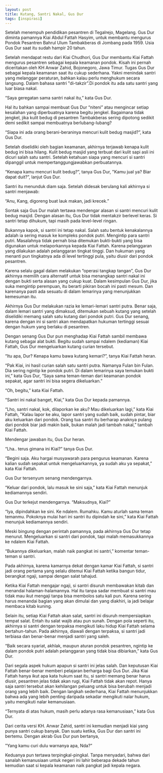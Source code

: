 ```yaml
--- 
layout: post
title: Kutang, Santri Nakal, Gus Dur
tags: [inspirasi]
---
```




Setelah menempuh pendidikan pesantren di Tegalrejo, Magelang. Gus Dur diminta pamannya Kiai Abdul Fattah Hasyim, untuk membantu mengurus Pondok Pesantren Bahrul Ulum Tambakberas di Jombang pada 1959. Usia Gus Dur saat itu sudah hampir 20 tahun. 

Setelah mendapat restu dari Kiai Chudhori, Gus Dur membantu Kiai Fattah mengurus pesantren sebagai kepala keamanan pondok. Kisah ini pernah diceritakan oleh KH Anwar Zahid, Bojonegoro, Jawa Timur. Tugas Gus Dur sebagai kepala keamanan saat itu cukup sederhana. Yakni menindak santri yang melanggar peraturan, bahkan kalau perlu menghukum secara langsung. Dalam bahasa santri "di-takzir”.Di pondok itu ada satu santri yang luar biasa nakal. 

“Saya geregatan sama santri nakal itu,” kata Gus Dur. 

Hal itu bahkan sampai membuat Gus Dur “niteni” atau mengincar setiap kesalahan yang diperbuatnya karena begitu jengkel. Bagaimana tidak jengkel, jika kulit bedug di pesantren Tambakberas sering dipotong sedikit demi sedikit sampai membuatnya berlubang-lubang?

“Siapa ini ada orang berani-beraninya mencuri kulit bedug masjid?”, kata Gus Dur.

Setelah diselidiki oleh bagian keamanan, akhirnya terjawab kenapa kulit bedug ini bisa hilang. Kulit bedug masjid yang terbuat dari kulit sapi asli ini dicuri salah satu santri. Setelah ketahuan siapa yang mencuri si santri dipanggil untuk mempertanggungjawabkan perbuatannya.

“Kenapa kamu mencuri kulit bedug?”, tanya Gus Dur, 
"Kamu jual ya? Biar dapat duit?”, lanjut Gus Dur. 

Santri itu menunduk diam saja. Setelah didesak berulang kali akhirnya si santri menjawab:

“Anu, Kang, digoreng buat lauk makan, jadi krecek.”

Sontak saja Gus Dur malah tertawa mendengar alasan si santri mencuri kulit bedug masjid. Dengan alasan itu, Gus Dur tidak mentakzir berlevel keras. Si santri tetap dihukum, tapi masih pada level-level ringan.

Bukannya kapok, si santri ini tetap nakal. Salah satu bentuk kenakalannya adalah ia sering masuk ke kompleks pondok putri. Mengintip para santri putri. Masalahnya tidak pernah bisa ditemukan bukti-bukti yang bisa digunakan untuk melaporkannya kepada Kiai Fattah. Karena pelanggaran yang dilakukan adalah pelanggaran tingkat tinggi. Dan hukuman yang menanti pun tingkatnya ada di level tertinggi pula, yaitu diusir dari pondok pesantren.

Karena selalu gagal dalam melakukan “operasi tangkap tangan”, Gus Dur akhirnya memilih cara alternatif untuk bisa menangkap santri nakal ini dengan bukti serta alasan yang cukup kuat. Dalam kesimpulan Gus Dur, jika suka mengintip perempuan, itu berarti pikiran bocah ini pasti mesum. Dan karenanya pasti ada sesuatu di dalam lemarinya yang menunjukkan kemesuman itu.

Akhirnya Gus Dur melakukan razia ke lemari-lemari santri putra. Benar saja, dalam lemari santri yang dimaksud, ditemukan sebuah kutang yang setelah diselidiki memang salah satu kutang dari pondok putri. Gus Dur senang, karena dengan ini si santri akan mendapatkan hukuman tertinggi sesuai dengan hukum yang berlaku di pesantren.

Dengan senang Gus Dur pun menghadap Kiai Fattah sambil membawa kutang sebagai alat bukti. Begitu sudah sampai ndalem (kediaman) Kiai Fattah, Gus Dur mengeluarkan kutang curian tersebut.

“Itu apa, Dur? Kenapa kamu bawa kutang kemari?”, tanya Kiai Fattah heran.

“Pak Kiai, ini hasil curian salah satu santri putra. Namanya Fulan bin Fulan. Dia sering ngintip ke pondok putri. Di dalam lemarinya saya temukan bukti ini,” kata Gus Dur, 
“Saya sama teman-teman dari keamanan pondok sepakat, agar santri ini bisa segera dikeluarkan.”

“Oh, begitu,” kata Kiai Fattah.

“Santri ini nakal banget, Kiai,” kata Gus Dur kepada pamannya.

“Lho, santri nakal, kok, dilaporkan ke aku? Mau dikeluarkan lagi,” kata Kiai Fattah, 
"Kalau lapor ke aku, lapor santri yang sudah baik, sudah pintar, biar aku keluarkan dari pondok. Orang tua santri itu berharap anaknya pulang dari pondok biar jadi makin baik, bukan malah jadi tambah nakal,” tambah Kiai Fattah.

Mendengar jawaban itu, Gus Dur heran.

“Lha.. terus gimana ini Kiai?” tanya Gus Dur.

“Begini saja. Aku hargai musyawarah para pengurus keamanan. Karena kalian sudah sepakat untuk mengeluarkannya, ya sudah aku ya sepakat,” kata Kiai Fattah.

Gus Dur tersenyum senang mendengarnya.

“Keluar dari pondok, lalu masuk ke sini saja,” kata Kiai Fattah menunjuk kediamannya sendiri.

Gus Dur terkejut mendengarnya.
“Maksudnya, Kiai?”

“Iya, dipindahkan ke sini. Ke ndalem. Rumahku. Kamu aturlah sama teman temanmu. Pokoknya mulai hari ini santri itu dipindah ke sini,” kata Kiai Fattah menunjuk kediamannya sendiri.

Meski bingung dengan perintah pamannya, pada akhirnya Gus Dur tetap menurut. Mengeluarkan si santri dari pondok, tapi malah memasukkannya ke ndalem Kiai Fattah. 

“Bukannya dikeluarkan, malah naik pangkat ini santri,” komentar teman-teman si santri.

Pada akhirnya, karena kamarnya dekat dengan kamar Kiai Fattah, si santri jadi orang pertama yang selalu ditemui Kiai Fattah ketika bangun tidur, berangkat ngaji, sampai dengan salat tahajud.

Ketika Kiai Fattah mengajar ngaji, si santri disuruh membawakan kitab dan menandai halaman-halamannya. Hal itu tanpa sadar membuat si santri mau tidak mau ikut mengaji tanpa bisa membolos satu kali pun. Karena sering harus menandai bagian yang akan dimulai dan yang diakhiri, ia jadi belajar membaca kitab kuning.

Selain itu, setiap Kiai Fattah akan salat, santri ini disuruh mempersiapkan tempat salat. Entah itu salat wajib atau pun sunah. Dengan pola seperti itu, akhirnya si santri dengan terpaksa mengikuti laku hidup Kiai Fattah selama bertahun-tahun. Pada akhirnya, diawali dengan terpaksa, si santri jadi terbiasa dan benar-benar menjadi santri yang saleh.

“Baik secara syariat, akhlak, maupun aturan pondok pesantren, ngintip ke dalam pondok putri adalah pelanggaran yang tidak bisa dibiarkan,” kata Gus Dur.

Dari segala aspek hukum apapun si santri ini jelas salah. Dan keputusan Kiai Fattah benar-benar memberi pelajaran berharga bagi Gus Dur. Jika Kiai Fattah hanya ikut apa kata hukum saat itu, si santri memang benar harus diusir, pesantren jelas tidak akan rugi, Kiai Fattah tidak akan repot. Hanya saja santri tersebut akan kehilangan peluang untuk bisa berubah menjadi orang yang lebih baik. Dengan langkah sederhana, Kiai Fattah menunjukkan bahwa ada yang lebih penting daripada sekadar mengikuti nalar hukum, yaitu mengikuti nalar kemanusiaan.

“Ternyata di atas hukum, masih perlu adanya rasa kemanusiaan,” kata Gus Dur.

Dari cerita versi KH. Anwar Zahid, santri ini kemudian menjadi kiai yang punya santri cukup banyak. Dan suatu ketika, Gus Dur dan santri ini bertemu. Dengan akrab Gus Dur pun bertanya, 

"Yang kamu curi dulu warnanya apa, Nda?”

Keduanya pun tertawa terpingkal-pingkal. Tanpa menyadari, bahwa dari sanalah kemanusiaan untuk negeri ini lahir beberapa dekade tahun kemudian saat si kepala keamanan naik pangkat jadi kepala negara.
